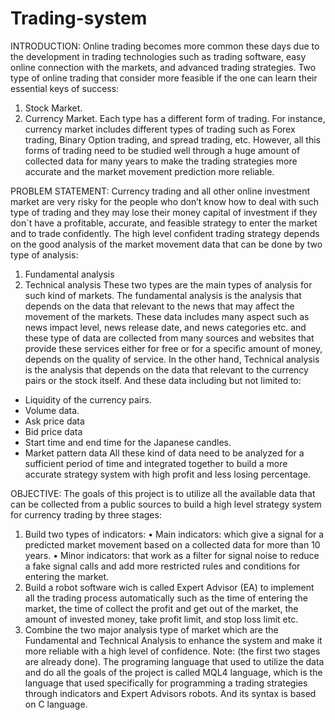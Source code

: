 # Trading-system
INTRODUCTION:
Online trading becomes more common these days due to the development in trading technologies such as trading software, easy online connection with the markets, and advanced trading strategies. Two type of online trading that consider more feasible if the one can learn their essential keys of success:
1)	Stock Market.
2)	Currency Market.
Each type has a different form of trading. For instance, currency market includes different types of trading such as Forex trading, Binary Option trading, and spread trading, etc. However, all this forms of trading need to be studied well through a huge amount of collected data for many years to make the trading strategies more accurate and the market movement prediction more reliable.

PROBLEM STATEMENT:
Currency trading and all other online investment market are very risky for the people who don’t know how to deal with such type of trading and they may lose their money capital of investment if they don`t have a profitable, accurate, and feasible strategy to enter the market and to trade confidently. The high level confident trading strategy depends on the good analysis of the market movement data that can be done by two type of analysis:
1)	Fundamental analysis 
2)	Technical analysis
These two types are the main types of analysis for such kind of markets. The fundamental analysis is the analysis that depends on the data that relevant to the news that may affect the movement of the markets. These data includes many aspect such as news impact level, news release date, and news categories etc. and these type of data are collected from many sources and websites that provide these services either for free or for a specific amount of money, depends on the quality of service.
In the other hand, Technical analysis is the analysis that depends on the data that relevant to the currency pairs or the stock itself. And these data including but not limited to:
-	Liquidity of the currency pairs.
-	Volume data.
-	Ask price data
-	Bid price data
-	Start time and end time for the Japanese candles.
-	Market pattern data 
All these kind of data need to be analyzed for a sufficient period of time and integrated together to build a more accurate strategy system with high profit and less losing percentage.  

OBJECTIVE:
The goals of this project is to utilize all the available data that can be collected from a public sources to build a high level strategy system for currency trading by three stages: 
1)	Build two types of indicators:
•	Main indicators: which give a signal for a predicted market movement based on a collected data for more than 10 years.
•	Minor indicators: that work as a filter for signal noise to reduce a fake signal calls and add more restricted rules and conditions for entering the market.
2)	Build a robot software wich is called Expert Advisor (EA) to implement all the trading process automatically such as the time of entering the market, the time of collect the profit and get out of the market, the amount of invested money, take profit limit, and stop loss limit etc.
3)	Combine the two major analysis type of market which are the Fundamental and Technical Analysis to enhance the system and make it more reliable with a high level of confidence.
Note: (the first two stages are already done).
The programing language that used to utilize the data and do all the goals of the project is called MQL4 language, which is the language that used specifically for programming a trading strategies through indicators and Expert Advisors robots. And its syntax is based on C language.
